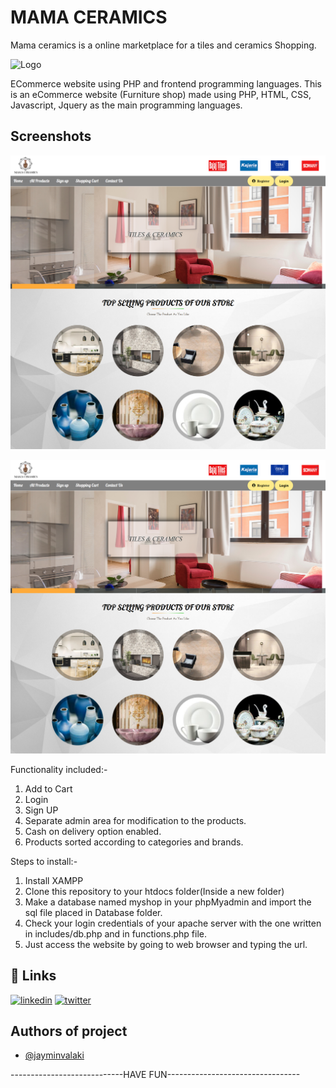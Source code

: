 # MAMA CERAMICS
Mama ceramics is a online marketplace for a tiles and ceramics Shopping.

![Logo](https://i.postimg.cc/T2c8cfGW/mama-ceramics.gif)

ECommerce website using PHP and frontend programming languages.
This is an eCommerce website (Furniture shop) made using PHP, HTML, CSS, Javascript, Jquery as the main programming languages.

## Screenshots

![Mama ceramic home page](https://github.com/JAY1820/Icon_and_gif/blob/main/mama%20ceramic%20image%201.png)


![Mama ceramic home pag](https://github.com/JAY1820/Icon_and_gif/blob/main/mama%20ceramic%20image%201.png)


Functionality included:-
1) Add to Cart
2) Login
3) Sign UP
4) Separate admin area for modification to the products.
5) Cash on delivery option enabled.
6) Products sorted according to categories and brands.

Steps to install:-
1) Install XAMPP
2) Clone this repository to your htdocs folder(Inside a new folder)
3) Make a database named myshop in your phpMyadmin and import the sql file placed in Database folder.
4) Check your login credentials of your apache server with the one written in includes/db.php and in functions.php file.
5) Just access the website by going to web browser and typing the url.


## 🔗 Links
[![linkedin](https://img.shields.io/badge/linkedin-0A66C2?style=for-the-badge&logo=linkedin&logoColor=white)](http://linkedin.com/in/jay-patel-40abab219)
[![twitter](https://img.shields.io/badge/twitter-1DA1F2?style=for-the-badge&logo=twitter&logoColor=white)](https://twitter.com/jay_valaki_)

  
## Authors of project

- [@jayminvalaki](https://github.com/JAY1820)

----------------------------HAVE FUN---------------------------------
